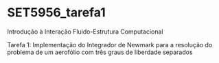 # SET5956_tarefa1
Introdução à Interação Fluido-Estrutura Computacional

Tarefa 1: Implementação do Integrador de Newmark para a resolução do problema de um aerofólio com três graus de liberdade separados
